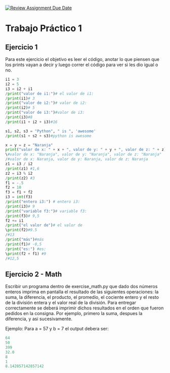 [![Review Assignment Due Date](https://classroom.github.com/assets/deadline-readme-button-24ddc0f5d75046c5622901739e7c5dd533143b0c8e959d652212380cedb1ea36.svg)](https://classroom.github.com/a/A1I8Af3W)
# Trabajo Práctico 1

## Ejercicio 1

Para este ejercicio el objetivo es leer el código, anotar lo que piensen que los prints vayan a decir y luego correr el código para ver si les dio igual o no.

```python
i1 = 3
i2 = 5
i3 = i2 + i1
/print("valor de i1:")# el valor de i1:  
/print(i1)# 3
/print("valor de i2:")# valor de i2:
/print(i2)# 5
/print("valor de i3:")#valor de i3:
/print(i3)#8
/print(i1 + i2 + i3)#16

s1, s2, s3 = "Python", " is ", 'awesome'
/print(s1 + s2 + s3)#python is awesome

x = y = z = "Naranja"
print("valor de x: " + x + ", valor de y: " + y + ", valor de z: " + z)
\#valor de x: "Naranja", valor de y: "Naranja", valor de z: "Naranja"
/#valor de x: Naranja, valor de y: Naranja, valor de z: Naranja
z1 = i3 / i2
/print(z1) #1,6
z2 = i3 % i2
/print(z2) #3
f1 = -.5
f2 = 10
f3 = f1 + f2 
i3 = int(f3) 
/print("entero i3:") # entero i3:
/print(i3)# 9
/print("variable f3:")# variable f3:
/print(f3)# 9,5
f2 += i1 
/print("el valor de")# el valor de
\print(f2)#9.5
/#13
/print("más")#más
/print(f1)# -0,5
/print("es:") #es:
\print(f2 + f1) #9
/#12,5
```

## Ejercicio 2 - Math

Escribir un programa dentro de exercise_math.py que dado dos números enteros imprima en pantalla el resultado de las siguientes operaciones: la suma, la diferencia, el producto, el promedio, el cociente entero y el resto de la división entera y el valor real de la división. Para entregar correctamente se deberá imprimir dichos resultados en el orden que fueron pedidos en la consigna. Por ejemplo, primero la suma, despues la diferencia, y asi sucesivamente.

Ejemplo: Para a = 57 y b = 7 el output debera ser:

```python
64
50
399
32.0
8
1
8.142857142857142
```
